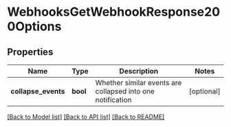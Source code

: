 # WebhooksGetWebhookResponse200Options

## Properties
Name | Type | Description | Notes
------------ | ------------- | ------------- | -------------
**collapse_events** | **bool** | Whether similar events are collapsed into one notification | [optional] 

[[Back to Model list]](../README.md#documentation-for-models) [[Back to API list]](../README.md#documentation-for-api-endpoints) [[Back to README]](../README.md)


